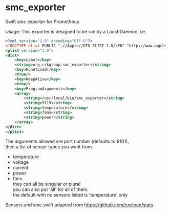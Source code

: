 # smc_exporter
Swift smc exporter for Prometheus

Usage:
This exporter is designed to be run by a LauchDaemon, i.e.

```xml
<?xml version="1.0" encoding="UTF-8"?>  
<!DOCTYPE plist PUBLIC "-//Apple//DTD PLIST 1.0//EN" "http://www.apple.com/DTDs/PropertyList-1.0.dtd">  
<plist version="1.0">  
<dict>  
    <key>Label</key>  
    <string>org.rskgroup.smc_exporter</string>  
    <key>RunAtLoad</key>  
    <true/>  
    <key>KeepAlive</key>  
    <true/>  
    <key>ProgramArguments</key>  
    <array>  
        <string>/usr/local/bin/smc_exporter</string>  
        <string>9119</string>  
        <string>temperature</string>  
        <string>fans</string>  
        <string>power</string>  
    </array>  
</dict>  
</plist>  
```

The arguments allowed are port number (defaults to 9101),  
then a list of sensor types you want from  
* 	temperature    
* 	voltage  
* 	current   
* 	power  
* 	fans  
they can all be singular or plural   
you can also put 'all' for all of them.  
the default with no sensors listed is 'temperature' only  

Sensors and smc.swift adapted from https://github.com/exelban/stats
